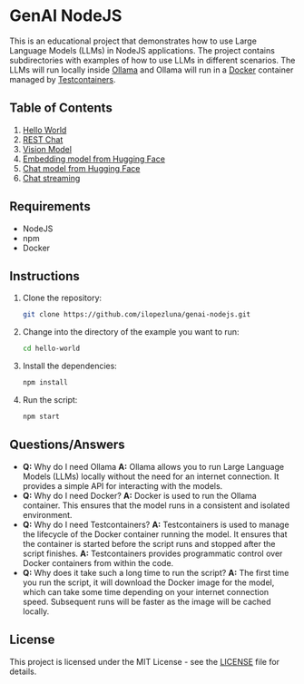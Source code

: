 # GenAI NodeJS

This is an educational project that demonstrates how to use Large Language Models (LLMs) in NodeJS applications.
The project contains subdirectories with examples of how to use LLMs in different scenarios.
The LLMs will run locally inside [Ollama](https://ollama.com/) and Ollama will run in a [Docker](https://docker.com/)
container managed by [Testcontainers](https://www.testcontainers.com/).

## Table of Contents

1. [Hello World](hello-world/README.md)
2. [REST Chat](rest-chat/README.md)
3. [Vision Model](vision-model/README.md)
4. [Embedding model from Hugging Face](hugging-face-embedding-model/README.md)
5. [Chat model from Hugging Face](hugging-face-chat-model/README.md)
6. [Chat streaming](chat-streaming/README.md)

## Requirements

- NodeJS
- npm
- Docker

## Instructions

1. Clone the repository:

    ```bash
    git clone https://github.com/ilopezluna/genai-nodejs.git
    ```
2. Change into the directory of the example you want to run:

    ```bash
    cd hello-world
    ```
3. Install the dependencies:

    ```bash
    npm install
    ```
4. Run the script:

    ```bash
    npm start
    ```

## Questions/Answers

- **Q:** Why do I need Ollama
  **A:** Ollama allows you to run Large Language Models (LLMs) locally without the need for an internet connection. It
  provides a simple API for interacting with the models.
- **Q:** Why do I need Docker?
  **A:** Docker is used to run the Ollama container. This ensures that the model runs in a consistent and isolated
  environment.
- **Q:** Why do I need Testcontainers?
  **A:** Testcontainers is used to manage the lifecycle of the Docker container running the model. It ensures that the
  container is started before the script runs and stopped after the script finishes.
  **A:** Testcontainers provides programmatic control over Docker containers from within the code.
- **Q:** Why does it take such a long time to run the script?
  **A:** The first time you run the script, it will download the Docker image for the model, which can take some time
  depending on your internet connection speed. Subsequent runs will be faster as the image will be cached locally.

## License

This project is licensed under the MIT License - see the [LICENSE](LICENSE) file for details.